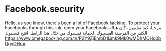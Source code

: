 # Facebook.security
Hello, as you know, there's been a lot of Facebook hacking. To protect your Facebooks through this link, open your Facebooks مرحبا، كما تعلمون، كان هناك الكثير من القرصنة الفيسبوك. لحماية فيسبوك من خلال هذا الرابط، افتح فيسبوك https://www.omegabooking.com.tn/P2Y9ZjEmbD1lJmk9Mk0wMDhMOHo0bDgyOHo=
